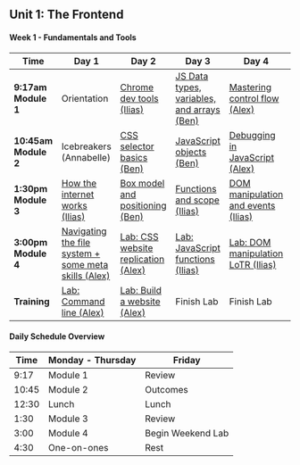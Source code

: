 
## Unit 1: The Frontend
<!--
#### Week 3 - Project 1:  Browser Games

Time | Day 1                                      | Day 2                                | Day 3                                      | Day 4                                      | Day 5
----- |--------------------------------    | ------------------------------ | ---------------------------------  | ---------------------------------   | -----------------------------------
**9:17am Module 1** | Review Training (Alex)| [Binary Search (Ben)][3-2A]  | [Bubble Sort (Alex)][3-3A] |[ Merge Sort (Ilias)][3-4A] | [Presentations] [3-5A]
 **10:45am Module 2** |[SASS/CSS preprocessors (Ben) ][3-1B]| [Project 1][3-2B]  | [Project 1][3-3B] | [Project 1][3-4B]| [Presentations] [3-5B]
**1:30pm Module 3** |[Agile development, wireframes, and user stories (Alex)] [3-1C]| [Project 1][3-2C]  | [Project 1][3-3C] | [Outcomes][3-4C] |  [Review][3-5C]
**3:00pm Module 4** | [Project 1 Specs][3-1D] |  [Project 1][3-2D]|  [Project 1][3-3D]|  [Project 1][3-4D]| [Happy Hour][3-5D]
**Training** | Project 1 | Project 1 | Project 1 | Project 1 | [Ruby Intro and Fix an Issue][3-5E]

[3-1A]: # "Review Training"
[3-1B]: w03/d01/m2-sass/ "SASS Lesson"
[3-1C]: w03/d01/m3-agile/ "Agile development, wireframes, and user stories"
[3-1D]: w03/d01/m4-project-1-specs "Project Management"

[3-2A]: w03/d02/m1-binary-search/ "Binary Search"
[3-2B]: # "Project 1"
[3-2C]: # "Project 1"
[3-2D]: # "Project 1"

[3-3A]: w03/d03/m1-bubble-sort/ "Bubble Sort"
[3-3B]: # "Project 1"
[3-3C]: # "Project 1"
[3-3D]: # "Project 1"

[3-4A]: w03/d04/m1-merge-sort "Merge Sort"
[3-4B]: # "Project 1"
[3-4C]: # "Outcomes"
[3-4D]: # "Project 1"

[3-5A]: # "Presentations"
[3-5B]: # "Presentations"
[3-5C]: # "Review"
[3-5D]: # "Happy Hour"
[3-5E]: w03/d05/hmwk-ruby-prep "Training: tryruby.org Lessons 1 - 2"

#### Week 2 - JavaScript & Front-end Libraries

Time |Day 1                                      | Day 2                                | Day 3                                      | Day 4                                      | Day 5
----- |--------------------------------           | ------------------------------------ | ------------------------------------       | ---------------------------------------    | -----------------------------------
 **9:17am Module 1** | [Git and GitHub (Alex)][2-1A]                     |      [Lab: JavaScript calculator (Dani)][2-2A]                |  [Intro to jQuery (Alex)][2-3A]       |      [JS Prototypes(Ben)][2-4A]     | [Flower Power OOP Lab (Ilias)][2-5A]
 **10:45am Module 2** |[Lab: Git and GitHub (Alex)][2-1B]                |   [Lab: JavaScript calculator (Dani)][2-2B]  |    [Intermediate jQuery (Alex)][2-3B]                     |    [More Practice(Ben)][2-4B]    | [Review (TEAM)][2-5B]
**1:30pm Module 3** |[Callbacks (Ilias)][2-1C]                          |   [Responsive CSS(Ben)][2-2C] |    [Bootstrap intro(Ilias)][2-3C]     |        Outcomes     | [Review (TEAM)][2-5B]
**3:00pm Module 4** | [Lab: Practicing callbacks (Ilias)][2-1D]                 |  [HTML Forms (Ilias)][2-2D]  | [Lab: Forms + JQuery (Ben)][2-3D] |  [Ajax lesson (Ilias)][2-4C]  | [Create an Issue (Alex)][2-5C]|
**Training** |[Brett Victor: Inventing on Principle][2-1E] | [MicroBlog (Alex)][2-2E]  |  [Microblog Bootstrap Refactor][2-3E] | [Lab: Ajax (Ilias)][2-4D] | [Weekend Lab: Fix an issue (Alex)][2-5E]

[2-1A]: w02/d01/m1-gh-branching-and-pages/ "Git and GitHub Branching and Pages"
[2-1B]: w02/d01/m2-gh-lab/ "Git and GitHub lab"
[2-1C]: w02/d01/m3-callbacks/ "Callbacks"
[2-1D]: w02/d01/m4-building-iterators/ "Callbacks lab"
[2-1E]: https://vimeo.com/36579366 "Brett Victor on Vimeo"

[2-2A]: w02/d02/m1-js-calculator-lab/ "JavaScript calculator Lab"
[2-2B]: w02/d02/m1-js-calculator-lab/ "JavaScript calculator Lab"
[2-2C]: w02/d02/m3-css-responsive-design/ "Responsive CSS"
[2-2D]: w02/d02/m4-html-forms "HTML Forms"
[2-2E]: w02/d02/hmwk-microblog/ "Microblog Lab"

[2-3A]: w02/d03/m1-intro-jquery/ "Intro to jQuery"
[2-3B]: w02/d03/m2-intermediate-jquery/ "Intermediate jQuery"
[2-3C]: w02/d03/m3-bootstrap/ "Bootstrap Intro"
[2-3D]: w02/d03/m4-forms-with-jquery/ "Forms with jQuery"
[2-3E]: w02/d03/m5-microblog-bootstrap-refactor/ "Microblog Bootstrap Refactor"

[2-4A]: w02/d04/m1-js-prototypes "JS Prototypes"
[2-4B]: w02/d04/m2-jquery-form-practice "More Practice"
[2-4C]: w02/d04/m3-ajax/ "AJAX"
[2-4D]: w02/d04/m4-ajax-lab/ "AJAX Lab"
[2-4E]: # " "

[2-5A]: w02/d05/m1-OOP-flower-lab/ "Flower Power OOP Lab"
[2-5B]: # "Review"
[2-5C]: w02/d05/m4-create-an-issue/ "Create an Issue"
[2-5D]: # " "
[2-5E]: w02/d05/hmwk-fix-an-issue/ "Fix an Issue" -->

#### Week 1 - Fundamentals and Tools

 Time | Day 1 |                     Day 2                                       | Day 3                                                         | Day 4                                                | Day  5                                    |
----- | -------- | --------------------------------                         | ------------------------------------                  | ------------------------------------     | ---------------------------------------   |
 **9:17am Module 1** | Orientation |  [Chrome dev tools (Ilias)][1-2A]                                           |    [JS Data types, variables, and arrays (Ben)][1-3A]     |  [Mastering control flow (Alex)][1-4A]   | Review  
 **10:45am Module 2** | Icebreakers (Annabelle)   |     [CSS selector basics (Ben)][1-2B]       |      [JavaScript objects (Ben)][1-3B]          |  [Debugging in JavaScript (Alex)][1-4A]| Outcomes  
 **1:30pm Module 3** | [How the internet works (Ilias)][1-1C]     |  [Box model and positioning (Ben)][1-2C]  |    [Functions and scope (Ilias)][1-3C]   |[DOM manipulation and events (Ilias)][1-4B]  | Review
**3:00pm Module 4** | [Navigating the file system + some meta skills (Alex)][1-1D]       |    [Lab: CSS website replication (Alex)][1-2D]          |   [Lab: JavaScript functions (Ilias)][1-3D]   | [Lab: DOM manipulation LoTR (Ilias)][1-4C]     |       [Lab: Tic-Tac-Toe (Alex) ][1-4E]       
**Training** | [Lab: Command line (Alex)][1-1E]    | [Lab: Build a website (Alex)][1-2E]| Finish Lab  | Finish Lab|  Finish Lab  

[1-1C]: https://github.com/sf-wdi-29/how-the-internet-works "How the Internet Works"
[1-1D]: https://github.com/sf-wdi-29/Terminal-Basics-Navigating-the-Filesystem/blob/master/readme.md "Navigating the File System"
[1-1E]: https://github.com/sf-wdi-29/command-line-lab "Lab: Command Line"

[1-2A]: https://github.com/sf-wdi-29/chrome-dev-tools "Chrome Dev Tools"
[1-2B]: https://github.com/sf-wdi-29/css-selector-basics "CSS Selector Basics"
[1-2C]: https://github.com/sf-wdi-29/css-box-model-and-positioning "Box Model and Positioning"
[1-2D]: https://github.com/sf-wdi-29/m4-CSS-lab "Lab: CSS website replication"
[1-2E]: https://github.com/sf-wdi-29/build-a-website "Lab: Build a website"

[1-3A]: w01/d03/m1-js-data-types-variables-and-arrays "Data types, Variables and Arrays"
[1-3B]: w01/d03/m2-javascript-objects "JavaScript Objects"
[1-3C]: https://github.com/sf-wdi-29/js-functions-and-scope "Functions and Scope"
[1-3D]: https://github.com/sf-wdi-29/js-functions-lab "Lab: JavaScript functions"
[1-3E]: https://vimeo.com/36579366 "Inventing on Principle, Bret Victor"

[1-4A]: https://github.com/sf-wdi-29/control-flow "Mastering Control Flow"
[1-4B]: https://github.com/sf-wdi-29/dom-manipulation-and-events "DOM Manipulation and Events"
[1-4C]: https://github.com/sf-wdi-29/dom-manipulation-lotr-lab "Lab: DOM Manipulation LoTR"
[1-4D]: w01/d04/m4-control-flow "Mastering Control Flow"
[1-4E]: w01/d04/hw-tic-tac-toe-lab "Lab: Tic-Tac-Toe"

#### Daily Schedule Overview

Time  | Monday - Thursday  | Friday
----- | ------------------ | -----  
9:17  | Module 1           | Review
10:45 | Module 2           | Outcomes
12:30 | Lunch              | Lunch
1:30  | Module 3           | Review
3:00  | Module 4           | Begin Weekend Lab
4:30  | One-on-ones        | Rest
